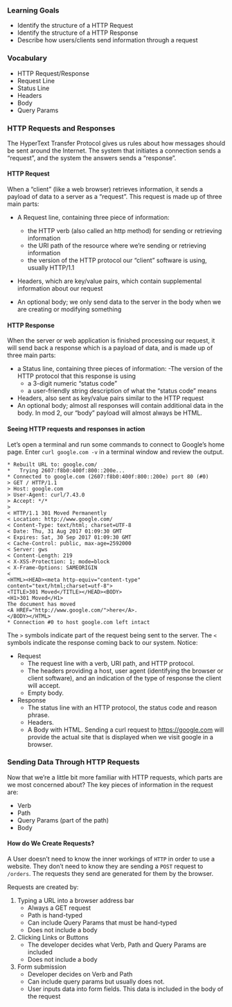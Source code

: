 ### Learning Goals

- Identify the structure of a HTTP Request
- Identify the structure of a HTTP Response
- Describe how users/clients send information through a request

### Vocabulary

- HTTP Request/Response
- Request Line
- Status Line
- Headers
- Body
- Query Params

### HTTP Requests and Responses
The HyperText Transfer Protocol gives us rules about how messages should be sent around the Internet. The system that initiates a connection sends a “request”, and the system the answers sends a “response”.

#### HTTP Request
When a “client” (like a web browser) retrieves information, it sends a payload of data to a server as a “request”. This request is made up of three main parts:
- A Request line, containing three piece of information:
    - the HTTP verb (also called an http method) for sending or retrieving information
    - the URI path of the resource where we’re sending or retrieving information
    - the version of the HTTP protocol our “client” software is using, usually HTTP/1.1
    
- Headers, which are key/value pairs, which contain supplemental information about our request
- An optional body; we only send data to the server in the body when we are creating or modifying something

#### HTTP Response
When the server or web application is finished processing our request, it will send back a response which is a payload of data, and is made up of three main parts:

- a Status line, containing three pieces of information:
    -The version of the HTTP protocol that this response is using
    - a 3-digit numeric “status code”
    - a user-friendly string description of what the “status code” means
- Headers, also sent as key/value pairs similar to the HTTP request
- An optional body; almost all responses will contain additional data in the body. In mod 2, our “body” payload will almost always be HTML.

#### Seeing HTTP requests and responses in action
Let’s open a terminal and run some commands to connect to Google’s home page.
Enter `curl google.com -v` in a terminal window and review the output.

```shell
* Rebuilt URL to: google.com/
*   Trying 2607:f8b0:400f:800::200e...
* Connected to google.com (2607:f8b0:400f:800::200e) port 80 (#0)
> GET / HTTP/1.1
> Host: google.com
> User-Agent: curl/7.43.0
> Accept: */*
>
< HTTP/1.1 301 Moved Permanently
< Location: http://www.google.com/
< Content-Type: text/html; charset=UTF-8
< Date: Thu, 31 Aug 2017 01:09:30 GMT
< Expires: Sat, 30 Sep 2017 01:09:30 GMT
< Cache-Control: public, max-age=2592000
< Server: gws
< Content-Length: 219
< X-XSS-Protection: 1; mode=block
< X-Frame-Options: SAMEORIGIN
<
<HTML><HEAD><meta http-equiv="content-type" content="text/html;charset=utf-8">
<TITLE>301 Moved</TITLE></HEAD><BODY>
<H1>301 Moved</H1>
The document has moved
<A HREF="http://www.google.com/">here</A>.
</BODY></HTML>
* Connection #0 to host google.com left intact
```
The `>` symbols indicate part of the request being sent to the server. The `<` symbols indicate the response coming back to our system. Notice:

- Request
    - The request line with a verb, URI path, and HTTP protocol.
    - The headers providing a host, user agent (identifying the browser or client software), and an indication of the type of response the client will accept.
    - Empty body.
- Response
    - The status line with an HTTP protocol, the status code and reason phrase.
    - Headers.
    - A Body with HTML.
Sending a curl request to https://google.com will provide the actual site that is displayed when we visit google in a browser.

### Sending Data Through HTTP Requests

Now that we’re a little bit more familiar with HTTP requests, which parts are we most concerned about? The key pieces of information in the request are:

- Verb
 - Path
 - Query Params (part of the path)
 - Body
#### How do We Create Requests?

A User doesn’t need to know the inner workings of `HTTP` in order to use a website. They don’t need to know they are sending a `POST` request to `/orders`. The requests they send are generated for them by the browser.

Requests are created by:

1. Typing a URL into a browser address bar
    - Always a GET request
    - Path is hand-typed
    - Can include Query Params that must be hand-typed
    - Does not include a body
1. Clicking Links or Buttons
    - The developer decides what Verb, Path and Query Params are included
    - Does not include a body
1. Form submission
    - Developer decides on Verb and Path
    - Can include query params but usually does not.
    - User inputs data into form fields. This data is included in the body of the request
